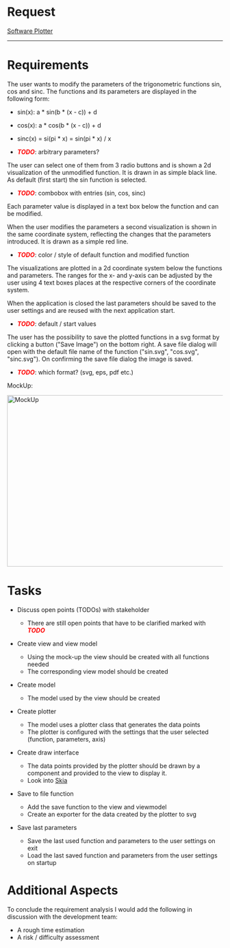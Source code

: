# Request
[Software Plotter](Task_Software_Plotter.pdf)

---

# Requirements

The user wants to modify the parameters of the trigonometric functions sin, cos and sinc.
The functions and its parameters are displayed in the following form:
- sin(x): a * sin(b * (x - c)) + d 
- cos(x): a * cos(b * (x - c)) + d
- sinc(x) = si(pi * x) = sin(pi * x) / x


- **_<span style="color:red">TODO</span>_**: arbitrary parameters?

The user can select one of them from 3 radio buttons and is shown a 2d visualization of the unmodified function.
It is drawn in as simple black line. As default (first start) the sin function is selected. 
- **_<span style="color:red">TODO</span>_**: combobox with entries (sin, cos, sinc)

Each parameter value is displayed in a text box below the function and can be modified.

When the user modifies the parameters a second visualization is shown in the same coordinate system, reflecting the changes that the parameters introduced.
It is drawn as a simple red line.
- **_<span style="color:red">TODO</span>_**: color / style of default function and modified function

The visualizations are plotted in a 2d coordinate system below the functions and parameters. The ranges for the x- and y-axis can be adjusted by the user
using 4 text boxes places at the respective corners of the coordinate system.

When the application is closed the last parameters should be saved to the user settings and are reused with the next application start.
- **_<span style="color:red">TODO</span>_**: default / start values

The user has the possibility to save the plotted functions in a svg format by clicking a button ("Save Image") on the bottom right.
A save file dialog will open with the default file name of the function ("sin.svg", "cos.svg", "sinc.svg"). On confirming the save file dialog
the image is saved.
- **_<span style="color:red">TODO</span>_**: which format? (svg, eps, pdf etc.)

MockUp:

<img height="400" src="https://ars.els-cdn.com/content/image/3-s2.0-B978012407682200003X-f03-15-9780124076822.jpg" title="MockUp" width="600" />
<!--- <img height="400" src="MockUp.png" title="MockUp" width="600"/> --->


# Tasks

- Discuss open points (TODOs) with stakeholder
  - There are still open points that have to be clarified marked with **_<span style="color:red">TODO</span>_**
  

- Create view and view model
  - Using the mock-up the view should be created with all functions needed
  - The corresponding view model should be created


- Create model
  - The model used by the view should be created


- Create plotter
  - The model uses a plotter class that generates the data points
  - The plotter is configured with the settings that the user selected (function, parameters, axis)
  

- Create draw interface
  - The data points provided by the plotter should be drawn by a component and provided to the view to display it.
  - Look into [Skia](https://github.com/mono/SkiaSharp)


- Save to file function
  - Add the save function to the view and viewmodel
  - Create an exporter for the data created by the plotter to svg


- Save last parameters
  - Save the last used function and parameters to the user settings on exit
  - Load the last saved function and parameters from the user settings on startup

# Additional Aspects
To conclude the requirement analysis I would add the following in discussion with the development team:
  - A rough time estimation 
  - A risk / difficulty assessment